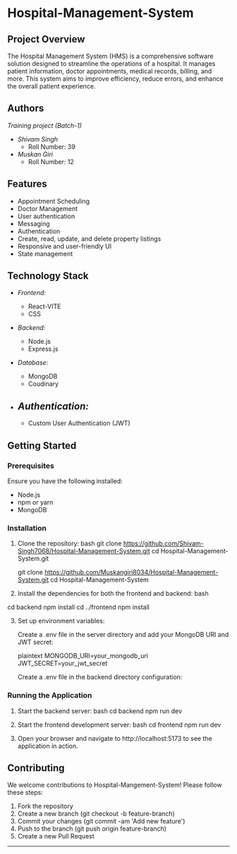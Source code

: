 # Hospital-Management-System

## Project Overview

The Hospital Management System (HMS) is a comprehensive software solution designed to streamline the operations of a hospital. It manages patient information, doctor appointments, medical records, billing, and more. This system aims to improve efficiency, reduce errors, and enhance the overall patient experience.

## Authors
   *Training project (Batch-1)*

- *Shivam Singh*
  - Roll Number: 39
- *Muskan Giri*
  - Roll Number: 12

## Features
- Appointment Scheduling
- Doctor Management
- User authentication
- Messaging
- Authentication 
- Create, read, update, and delete property listings
- Responsive and user-friendly UI
- State management 

## Technology Stack

- *Frontend:*
  - React-VITE
  -   CSS 
   
 
  
  
  

- *Backend:*
  - Node.js
  - Express.js
  

- *Database:*
  - MongoDB
  - Coudinary

- *Authentication:*
  - 
  - Custom User Authentication (JWT)

## Getting Started

### Prerequisites

Ensure you have the following installed:

- Node.js
- npm or yarn
- MongoDB

### Installation

1. Clone the repository:
   bash
   git clone https://github.com/Shivam-Singh7068/Hospital-Management-System.git
   cd Hospital-Management-System.git

   git clone https://github.com/Muskangiri8034/Hospital-Management-System.git
   cd Hospital-Management-System

2. Install the dependencies for both the frontend and backend:
   bash

 cd backend
 npm install
 cd ../frontend
 npm install

3. Set up environment variables:

   Create a .env file in the server directory and add your MongoDB URI and JWT secret:

   plaintext
   MONGODB_URI=your_mongodb_uri
   JWT_SECRET=your_jwt_secret
   

   Create a .env file in the backend directory  configuration:

  

### Running the Application

1. Start the backend server:
   bash
   cd backend
   npm run dev
   

2. Start the frontend development server:
   bash
   cd frontend
   npm run dev
   

3. Open your browser and navigate to http://localhost:5173 to see the application in action.

## Contributing

We welcome contributions to Hospital-Mangement-System! Please follow these steps:

1. Fork the repository
2. Create a new branch (git checkout -b feature-branch)
3. Commit your changes (git commit -am 'Add new feature')
4. Push to the branch (git push origin feature-branch)
5. Create a new Pull Request



---

